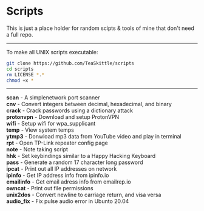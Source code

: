 Scripts
===

This is just a place holder for random scipts & tools of mine that don't need a full repo.

---

To make all UNIX scripts executable:
```Bash
git clone https://github.com/TeaSkittle/scripts
cd scripts
rm LICENSE *.*
chmod +x *
```
---

**scan** - A simplenetwork port scanner  
**cnv** - Convert integers between decimal, hexadecimal, and binary  
**crack** - Crack passwords using a dictionary attack  
**protonvpn** - Download and setup ProtonVPN  
**wifi** - Setup wifi for wpa_supplicant  
**temp** - View system temps  
**ytmp3** - Donwload mp3 data from YouTube video and play in terminal  
**rpt** - Open TP-Link repeater config page  
**note** - Note taking script  
**hhk** - Set keybindings similar to a Happy Hacking Keyboard  
**pass** - Generate a random 17 character long password  
**ipcat** - Print out all IP addresses on network  
**ipinfo** - Get IP address info from ipinfo.io  
**emailinfo** - Get email adress info from emailrep.io  
**owncat** - Print out file permissions  
**unix2dos** - Convert newline to carriage return, and visa versa  
**audio_fix** - Fix pulse audio error in Ubunto 20.04
